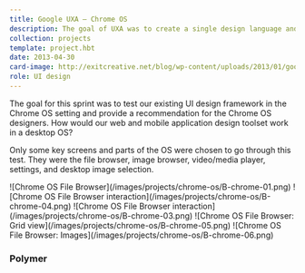 ```yaml
---
title: Google UXA – Chrome OS
description: The goal of UXA was to create a single design language and UI framework to transform all of Google’s apps into a beautiful, consistent, mature and accessible platform for its users. Our work grew into the <a href="http://google.com/design">Material Design</a> project.
collection: projects
template: project.hbt
date: 2013-04-30
card-image: http://exitcreative.net/blog/wp-content/uploads/2013/01/google-uxa-model-440x281.png
role: UI design
---
```


The goal for this sprint was to test our existing UI design framework in the Chrome OS setting and provide a recommendation for the Chrome OS designers. How would our web and mobile application design toolset work in a desktop OS?

Only some key screens and parts of the OS were chosen to go through this test. They were the file browser, image browser, video/media player, settings, and desktop image selection.

<div>![Chrome OS File Browser](/images/projects/chrome-os/B-chrome-01.png)
![Chrome OS File Browser interaction](/images/projects/chrome-os/B-chrome-04.png)
![Chrome OS File Browser interaction](/images/projects/chrome-os/B-chrome-03.png)
![Chrome OS File Browser: Grid view](/images/projects/chrome-os/B-chrome-05.png)
![Chrome OS File Browser: Images](/images/projects/chrome-os/B-chrome-06.png)</div>

### Polymer
